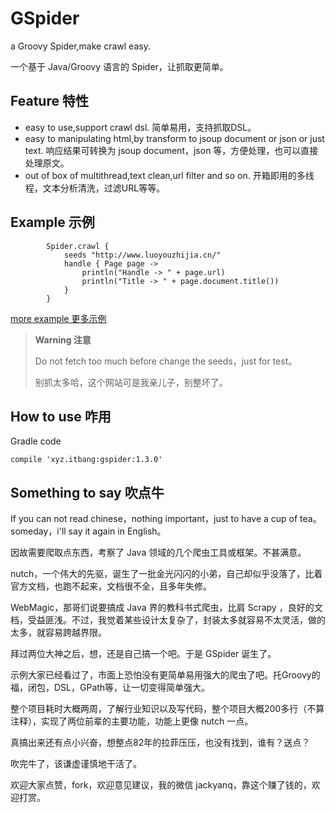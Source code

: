 # GSpider

a Groovy Spider,make crawl easy.

一个基于 Java/Groovy 语言的 Spider，让抓取更简单。

## Feature 特性
- easy to use,support crawl dsl. 简单易用，支持抓取DSL。
- easy to manipulating html,by transform to jsoup document or json or just text. 响应结果可转换为 jsoup document，json 等，方便处理，也可以直接处理原文。
- out of box of multithread,text clean,url filter and so on. 开箱即用的多线程，文本分析清洗，过滤URL等等。

## Example 示例
```
        Spider.crawl {
            seeds "http://www.luoyouzhijia.cn/"
            handle { Page page ->
                println("Handle -> " + page.url)
                println("Title -> " + page.document.title())
            }
        }
```
[more example 更多示例](https://github.com/yanq/gspider-example)
> **Warning 注意**
> 
> Do not fetch too much before change the seeds，just for test。
> 
> 别抓太多哈，这个网站可是我亲儿子，别整坏了。

## How to use  咋用
Gradle code
```
compile 'xyz.itbang:gspider:1.3.0'
```

## Something to say 吹点牛
If you can not read chinese，nothing important，just to have a cup of tea。someday，i'll say it again in English。

因故需要爬取点东西，考察了 Java 领域的几个爬虫工具或框架。不甚满意。

nutch，一个伟大的先驱，诞生了一批金光闪闪的小弟，自己却似乎没落了，比着官方文档，也跑不起来，文档很不全，且多年失修。

WebMagic，那哥们说要搞成 Java 界的教科书式爬虫，比肩 Scrapy ，良好的文档，受益匪浅。不过，我觉着某些设计太复杂了，封装太多就容易不太灵活，做的太多，就容易跨越界限。

拜过两位大神之后，想，还是自己搞一个吧。于是 GSpider 诞生了。

示例大家已经看过了，市面上恐怕没有更简单易用强大的爬虫了吧。托Groovy的福，闭包，DSL，GPath等，让一切变得简单强大。

整个项目耗时大概两周，了解行业知识以及写代码，整个项目大概200多行（不算注释），实现了两位前辈的主要功能，功能上更像 nutch 一点。

真搞出来还有点小兴奋，想整点82年的拉菲压压，也没有找到，谁有？送点？

吹完牛了，该谦虚谨慎地干活了。

欢迎大家点赞，fork，欢迎意见建议，我的微信 jackyanq，靠这个赚了钱的，欢迎打赏。

